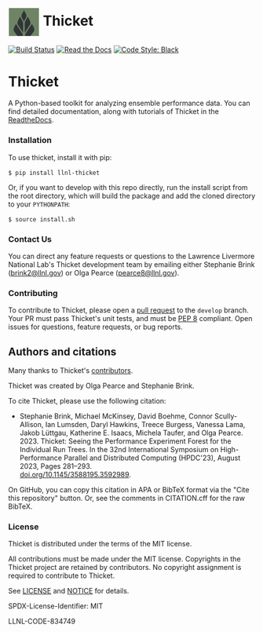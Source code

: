 # <img src="https://raw.githubusercontent.com/llnl/thicket/develop/logo-notext.png" width="64" valign="middle" alt="thicket"/> Thicket

[![Build Status](https://github.com/llnl/thicket/actions/workflows/unit-tests.yaml/badge.svg)](https://github.com/llnl/thicket/actions)
[![Read the Docs](http://readthedocs.org/projects/thicket/badge/?version=latest)](http://thicket.readthedocs.io)
[![Code Style: Black](https://img.shields.io/badge/code%20style-black-000000.svg)](https://github.com/psf/black)

# Thicket

A Python-based toolkit for analyzing ensemble performance data. You can find
detailed documentation, along with tutorials of Thicket in the
[ReadtheDocs](https://thicket.readthedocs.io/en/latest/).

### Installation

To use thicket, install it with pip:

```
$ pip install llnl-thicket
```

Or, if you want to develop with this repo directly, run the install script from the
root directory, which will build the package and add the cloned directory to
your `PYTHONPATH`:

```
$ source install.sh
```

### Contact Us

You can direct any feature requests or questions to the Lawrence Livermore National
Lab's Thicket development team by emailing either Stephanie Brink (brink2@llnl.gov)
or Olga Pearce (pearce8@llnl.gov).

### Contributing

To contribute to Thicket, please open a [pull request](https://docs.github.com/en/pull-requests/collaborating-with-pull-requests/proposing-changes-to-your-work-with-pull-requests/about-pull-requests) to the `develop` branch. Your PR must pass Thicket's unit tests, and must be [PEP 8](https://peps.python.org/pep-0008/) compliant. Open issues for questions, feature requests, or bug reports.

Authors and citations
---------------------
Many thanks to Thicket's [contributors](https://github.com/llnl/thicket/graphs/contributors).

Thicket was created by Olga Pearce and Stephanie Brink.

To cite Thicket, please use the following citation:

* Stephanie Brink, Michael McKinsey, David Boehme, Connor Scully-Allison, 
Ian Lumsden, Daryl Hawkins, Treece Burgess, Vanessa Lama, Jakob Lüttgau, 
Katherine E. Isaacs, Michela Taufer, and Olga Pearce. 2023. 
Thicket: Seeing the Performance Experiment Forest for the Individual Run Trees.
In the 32nd International Symposium on High-Performance Parallel and Distributed Computing (HPDC'23),
August 2023, Pages 281–293.  
[doi.org/10.1145/3588195.3592989](https://doi.org/10.1145/3588195.3592989).

On GitHub, you can copy this citation in APA or BibTeX format via the "Cite this
repository" button. Or, see the comments in CITATION.cff for the raw BibTeX.

### License

Thicket is distributed under the terms of the MIT license.

All contributions must be made under the MIT license. Copyrights in the
Thicket project are retained by contributors. No copyright assignment is
required to contribute to Thicket.

See [LICENSE](https://github.com/llnl/thicket/blob/develop/LICENSE) and
[NOTICE](https://github.com/llnl/thicket/blob/develop/NOTICE) for details.

SPDX-License-Identifier: MIT

LLNL-CODE-834749
